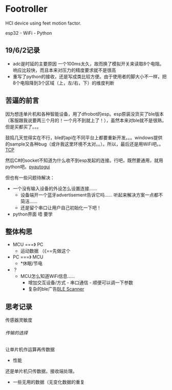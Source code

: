 # Footroller
HCI device using feet motion factor. 

esp32 - WiFi - Python

## 19/6/2记录

* adc是时延的主要原因 一个100ms太久，故而换了模拟开关来读取8个电阻。响应比较快，而且本来对压力的精度要求就不是很高
* 重写了python的接收，还是写成类比较方便。由于使用者的脚大小不一样，把8个电阻降到3个区域（上，左/右，下）的维度判断

## 苦逼的前言
因为想连单片机和各种智能设备，用了dfrobot的esp。esp原装没货买了ble版本（客服跟我说要两三个月的！一个月不到就上了！），虽然本来对ble就不是很熟，但是买都买了。。。

鼓捣几天觉得实在不行，ble的api在不同平台上都要重新开发。。。windows提供的sample又各种bug（或许我这里环境不太对。。）。所以，最后还是用WiFi吧。。[TCP](https://blog.csdn.net/Naisu_kun/article/details/87125845)

然后C#的socket不知道为什么收不到esp发起的连接。行吧，既然要通用，就用python吧。[pyautogui](https://github.com/asweigart/pyautogui)

但也有一些问题待解决：
* 一个没有输入设备的外设怎么设置连接……
  * 设备端开一个蓝牙advertisement告诉它吗…… 听起来解决方案一点都不简洁……
  * 还是留个串口让用户自己初始化一下吧！
* python界面 唔 要学

## 整体构思

* MCU ===》 PC
  * 运动数据 （《==先做这个
* PC ===》 MCU
  * *休眠/节电
* ？
  * MCU怎么知道WiFi信息……
    * 增加交互设备/方式 - 串口通信 - 顺便可以调一下参数
    * 复杂的ble广告[BLE Scanner](<https://randomnerdtutorials.com/esp32-bluetooth-low-energy-ble-arduino-ide/>)

## 思考记录

传感器灵敏度

###### 传输的选择

让单片机作运算再传数据

* 性能

还是单片机只传数据，接收端处理。

* 一些无用的数据（无变化数据的重复